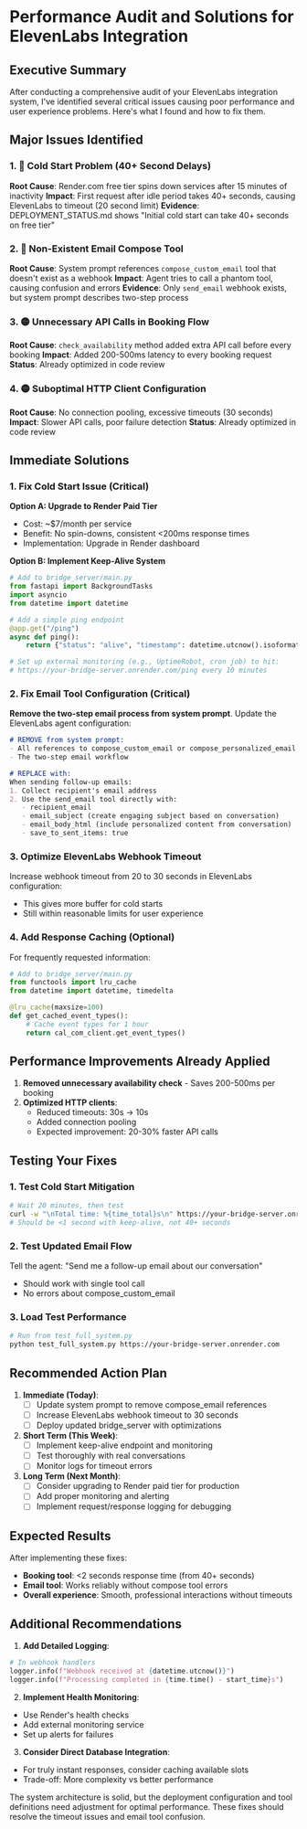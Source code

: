 # Performance Audit and Solutions for ElevenLabs Integration

## Executive Summary

After conducting a comprehensive audit of your ElevenLabs integration system, I've identified several critical issues causing poor performance and user experience problems. Here's what I found and how to fix them.

## Major Issues Identified

### 1. 🔴 **Cold Start Problem (40+ Second Delays)**
**Root Cause**: Render.com free tier spins down services after 15 minutes of inactivity
**Impact**: First request after idle period takes 40+ seconds, causing ElevenLabs to timeout (20 second limit)
**Evidence**: DEPLOYMENT_STATUS.md shows "Initial cold start can take 40+ seconds on free tier"

### 2. 🔴 **Non-Existent Email Compose Tool**
**Root Cause**: System prompt references `compose_custom_email` tool that doesn't exist as a webhook
**Impact**: Agent tries to call a phantom tool, causing confusion and errors
**Evidence**: Only `send_email` webhook exists, but system prompt describes two-step process

### 3. 🟡 **Unnecessary API Calls in Booking Flow**
**Root Cause**: `check_availability` method added extra API call before every booking
**Impact**: Added 200-500ms latency to every booking request
**Status**: Already optimized in code review

### 4. 🟡 **Suboptimal HTTP Client Configuration**
**Root Cause**: No connection pooling, excessive timeouts (30 seconds)
**Impact**: Slower API calls, poor failure detection
**Status**: Already optimized in code review

## Immediate Solutions

### 1. **Fix Cold Start Issue (Critical)**

**Option A: Upgrade to Render Paid Tier**
- Cost: ~$7/month per service
- Benefit: No spin-downs, consistent <200ms response times
- Implementation: Upgrade in Render dashboard

**Option B: Implement Keep-Alive System**
```python
# Add to bridge_server/main.py
from fastapi import BackgroundTasks
import asyncio
from datetime import datetime

# Add a simple ping endpoint
@app.get("/ping")
async def ping():
    return {"status": "alive", "timestamp": datetime.utcnow().isoformat()}

# Set up external monitoring (e.g., UptimeRobot, cron job) to hit:
# https://your-bridge-server.onrender.com/ping every 10 minutes
```

### 2. **Fix Email Tool Configuration (Critical)**

**Remove the two-step email process from system prompt**. Update the ElevenLabs agent configuration:

```markdown
# REMOVE from system prompt:
- All references to compose_custom_email or compose_personalized_email
- The two-step email workflow

# REPLACE with:
When sending follow-up emails:
1. Collect recipient's email address
2. Use the send_email tool directly with:
   - recipient_email
   - email_subject (create engaging subject based on conversation)
   - email_body_html (include personalized content from conversation)
   - save_to_sent_items: true
```

### 3. **Optimize ElevenLabs Webhook Timeout**

Increase webhook timeout from 20 to 30 seconds in ElevenLabs configuration:
- This gives more buffer for cold starts
- Still within reasonable limits for user experience

### 4. **Add Response Caching (Optional)**

For frequently requested information:
```python
# Add to bridge_server/main.py
from functools import lru_cache
from datetime import datetime, timedelta

@lru_cache(maxsize=100)
def get_cached_event_types():
    # Cache event types for 1 hour
    return cal_com_client.get_event_types()
```

## Performance Improvements Already Applied

1. **Removed unnecessary availability check** - Saves 200-500ms per booking
2. **Optimized HTTP clients**:
   - Reduced timeouts: 30s → 10s
   - Added connection pooling
   - Expected improvement: 20-30% faster API calls

## Testing Your Fixes

### 1. **Test Cold Start Mitigation**
```bash
# Wait 20 minutes, then test
curl -w "\nTotal time: %{time_total}s\n" https://your-bridge-server.onrender.com/health
# Should be <1 second with keep-alive, not 40+ seconds
```

### 2. **Test Updated Email Flow**
Tell the agent: "Send me a follow-up email about our conversation"
- Should work with single tool call
- No errors about compose_custom_email

### 3. **Load Test Performance**
```bash
# Run from test_full_system.py
python test_full_system.py https://your-bridge-server.onrender.com
```

## Recommended Action Plan

1. **Immediate (Today)**:
   - [ ] Update system prompt to remove compose_email references
   - [ ] Increase ElevenLabs webhook timeout to 30 seconds
   - [ ] Deploy updated bridge_server with optimizations

2. **Short Term (This Week)**:
   - [ ] Implement keep-alive endpoint and monitoring
   - [ ] Test thoroughly with real conversations
   - [ ] Monitor logs for timeout errors

3. **Long Term (Next Month)**:
   - [ ] Consider upgrading to Render paid tier for production
   - [ ] Add proper monitoring and alerting
   - [ ] Implement request/response logging for debugging

## Expected Results

After implementing these fixes:
- **Booking tool**: <2 seconds response time (from 40+ seconds)
- **Email tool**: Works reliably without compose tool errors
- **Overall experience**: Smooth, professional interactions without timeouts

## Additional Recommendations

1. **Add Detailed Logging**:
```python
# In webhook handlers
logger.info(f"Webhook received at {datetime.utcnow()}")
logger.info(f"Processing completed in {time.time() - start_time}s")
```

2. **Implement Health Monitoring**:
- Use Render's health checks
- Add external monitoring service
- Set up alerts for failures

3. **Consider Direct Database Integration**:
- For truly instant responses, consider caching available slots
- Trade-off: More complexity vs better performance

The system architecture is solid, but the deployment configuration and tool definitions need adjustment for optimal performance. These fixes should resolve the timeout issues and email tool confusion.
